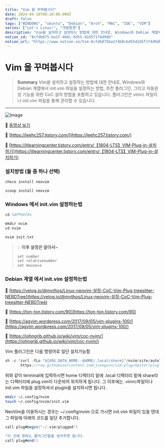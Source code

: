 ```yaml
---
title: "Vim 을 꾸며봅시다"
date: 2024-04-18T08:10:00.000Z
draft: false
tags: ["WINDOWS", "ubuntu", "Debian", "Arch", "MAC", "IDE", "VIM"]
series: ["Let's Linux!", "개발환경"]
description: "Vim을 설치하고 설정하는 방법에 대한 안내로, Windows와 Debian 계열에서 init.vim 파일을 설정하는 방법, 추천 플러그인, 그리고 자동완성 기능을 위한 CoC 설치 방법을 포함하고 있습니다. 플러그인은 vimrc 파일이나 init.vim 파일을 통해 관리할 수 있습니다."
notion_id: "8cfdb875-ba1f-4b0c-bd55-d2d5f1f4d9db"
notion_url: "https://www.notion.so/Vim-8cfdb875ba1f4b0cbd55d2d5f1f4d9db"
---
```


# Vim 을 꾸며봅시다

> **Summary**
> Vim을 설치하고 설정하는 방법에 대한 안내로, Windows와 Debian 계열에서 init.vim 파일을 설정하는 방법, 추천 플러그인, 그리고 자동완성 기능을 위한 CoC 설치 방법을 포함하고 있습니다. 플러그인은 vimrc 파일이나 init.vim 파일을 통해 관리할 수 있습니다.

---

![Image](https://prod-files-secure.s3.us-west-2.amazonaws.com/09ccd4d5-876c-4bba-bbdf-cc77a0a11257/c22e7e68-d7ad-4af4-944b-b0506ec74a17/Untitled.png?X-Amz-Algorithm=AWS4-HMAC-SHA256&X-Amz-Content-Sha256=UNSIGNED-PAYLOAD&X-Amz-Credential=ASIAZI2LB466ZBBUJI66%2F20250724%2Fus-west-2%2Fs3%2Faws4_request&X-Amz-Date=20250724T115737Z&X-Amz-Expires=3600&X-Amz-Security-Token=IQoJb3JpZ2luX2VjEAMaCXVzLXdlc3QtMiJHMEUCIQDJSjTiNrG%2FuVK5R4LWK5AnXckPOWwgnNvTV7WtKsVLVwIge75f99hYX0fcFo3AoxAYM9KWo5FvaZML70fnxkqIw0wq%2FwMILBAAGgw2Mzc0MjMxODM4MDUiDGO4F8BZp0QqXeVUVCrcA6rytqkogxFswm%2F2mAJ4ZgsYaJV8v4xFP5wRIgViU1Pt%2Byp%2FSRKvvh%2FdL2cJHH5bNT1ohih1FR0Svyx%2FYef953OiuUkyvq%2F3KewMw2nm8wqwLuy8k2JH5I7Ab93eBh49WjajhdDESge807zo0rszjq3H%2F4Hw01GHJ97Auqfc2%2F0QpwORjbr%2ForG1VFd9E3OD%2FjC4gL4bmt89HsyPOWGF9PA91raqL62%2FM0WmDF8iA9iJuxzksQgnviLlGV9wUD8oNzo595Gdw8IwO0BBKl1jSrsKMAoi%2BtFwCJezYjeN7yyEqfGwjSqwoQMdFtUUgnrSfkLjcyta6gsWSj4eLzjxV97tC%2FUAse01WgXOSEoU3ZNme5yzuH5SXhMEKGvuoa8%2F9OsP8kJu%2FbuNjyeC22CwxxXJHqWts76Pai1ib83sPQwLaW8J8PKQZhIb1ru0Aib9EBXe7Xe%2BFA9xiMx1MPDddjs%2FbLl1Prxx6cQJGWxM8GfCMljLvhWPijr9UKjIbWynjgFRoteufzyzok7hK118gxZefXB9JJ03LJXj3dBq8fGQcgV9E1tcTtH%2B5dNrPKTtYo7gLSrMenoEcyBpde9ExDBWDO%2B38gZVYUVzMsPO0cPxOSOpa26bu8llJ3sYMOKbiMQGOqUByhAmd%2FexNM1DbWHF%2F%2BzKfZoYDhwZNJAwX4WvgWlbOVpW%2BeCRrHmio%2B67fSYjCKVAg5Yri2fH2S%2F6eVCH9RZlAl65WZTn0edi9YNQ2Uk8dF8iGxf5RrQ%2FrIUPBTvPnH1IiGLJmJYlPZvHZMPyCalmsd%2FQXJam0fOFMD6VytdJjJ3FONM8VXvTttFJNuI0MiXxIhLOqUXk85vP3mT8AWVtls7njfqN&X-Amz-Signature=f39a96de89729a91772abb6da56d24962d45677dcaef69f4e1299a73ea09048f&X-Amz-SignedHeaders=host&x-amz-checksum-mode=ENABLED&x-id=GetObject)

🎥 [동영상 보기](https://www.youtube.com/watch?v=ONcFKXoJ7uQ&t=323s)

🔗 [https://leehc257.tistory.com/](https://leehc257.tistory.com/)

🔗 [https://itlearningcenter.tistory.com/entry/【1804-LTS】VIM-Plug-in-설치하기](https://itlearningcenter.tistory.com/entry/【1804-LTS】VIM-Plug-in-설치하기)

### 설치방법 (둘 중 하나 선택)

```latex
choco install neovim
```

```latex
scoop install neovim
```

### Windows 에서 init.vim 설정하는법

```latex
cd %APPDATA%
```

```latex
mkdir nvim
cd nvim
```

```latex
nvim init.txt
```

> 💡 **이후 설정은 알아서~**
> ```latex
> set number
> set relativenumber
> set mouse=a
> ```
>
>

### Debian 계열 에서 init.vim 설정하는법

🔗 [https://velog.io/@mythos/Linux-neovim-설정-CoC-Vim-Plug-treesitter-NERDTree](https://velog.io/@mythos/Linux-neovim-설정-CoC-Vim-Plug-treesitter-NERDTree)

🔗 [https://ton-ton.tistory.com/90](https://ton-ton.tistory.com/90)

🔗 [https://agvim.wordpress.com/2017/09/05/vim-plugins-100/](https://agvim.wordpress.com/2017/09/05/vim-plugins-100/)

🔗 [https://johngrib.github.io/wiki/vim/coc-nvim/](https://johngrib.github.io/wiki/vim/coc-nvim/)

Vim 플러그인은 다음 명령어로 일단 설치가능함

```scala
sh -c 'curl -fLo "${XDG_DATA_HOME:-$HOME/.local/share}"/nvim/site/autoload/plug.vim --create-dirs \
       https://raw.githubusercontent.com/junegunn/vim-plug/master/plug.vim'
```

위와 같이 terminal에 입력하시면 home 디렉터리 밑에 .local 디렉터리 밑에 share라는 디렉터리에 plug.vim이 다운되어 위치하게 됩니다. 그 이후에는. vimrc파일이나 init.vim 파일을 설정하셔서 plugin을 설치하시면 됩니다.

```bash
mkdir ~/.config/nvim
touch ~/.config/nvim/init.vim
```

NeoVim을 이용하시는 경우는 ~/.config/nvim 으로 가시면 init.vim 파일이 있을 텐데 그 파일에 아래의 코드를 일단 추가합니다.

```scala
call plug#begin('~/.vim/plugged')

"이 곳에 원하는 플러그인들을 넣어주면 됩니다.
call plug#end()
```


